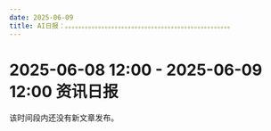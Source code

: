 ```yaml
---
date: 2025-06-09
title: AI日报：。。。。。。。。。。。。。。。。。。。。。。。。。。。。。。。。。。。。。。。。。。。。。。。。。。
---
```


# 2025-06-08 12:00 - 2025-06-09 12:00 资讯日报

该时间段内还没有新文章发布。